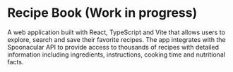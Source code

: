 # Recipe Book (Work in progress)

A web application built with React, TypeScript and Vite that allows users to explore, search and save their favorite recipes. The app integrates with the Spoonacular API to provide access to thousands of recipes with detailed information including ingredients, instructions, cooking time and nutritional facts.
